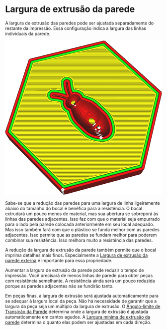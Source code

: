 Largura de extrusão da parede
====
A largura de extrusão das paredes pode ser ajustada separadamente do restante da impressão. Essa configuração indica a largura das linhas individuais da parede.

<!--screenshot {
"image_path": "wall_line_width.png",
"models": [{"script": "hive.scad"}],
"camera_position": [-31, -31, 147],
"settings": {
    "wall_line_count": 2,
    "wall_line_width": 0.8
},
"colours": 64
}-->
![As linhas das paredes são muito mais largas que as demais](../images/wall_line_width.png)

Sabe-se que a redução das paredes para uma largura de linha ligeiramente abaixo do tamanho do bocal é benéfica para a resistência. O bocal extrudará um pouco menos de material, mas sua abertura se sobreporá às linhas das paredes adjacentes. Isso faz com que o material seja empurrado para o lado pela parede colocada anteriormente em seu local adequado. Mas isso também fará com que o plástico se funda melhor com as paredes adjacentes. Isso permite que as paredes se fundam melhor para poderem combinar sua resistência. Isso melhora muito a resistência das paredes.

A redução da largura de extrusão da parede também permite que o bocal imprima detalhes mais finos. Especialmente a [Largura de extrusão da parede externa](wall_line_width_0.md) é importante para essa propriedade.

Aumentar a largura de extrusão da parede pode reduzir o tempo de impressão. Você precisará de menos linhas de parede para obter peças com resistência semelhante. A resistência ainda será um pouco reduzida porque as paredes adjacentes não se fundirão tanto.

<!--if cura_version>=5.0-->
Em peças finas, a largura de extrusão será ajustada automaticamente para se adequar à largura local da peça. Não há necessidade de garantir que a largura da peça seja um múltiplo da largura de extrusão. O [Ângulo-limite de Transição da Parede](../shell/wall_transition_angle.md) determina onde a largura de extrusão é ajustada automaticamente em cantos agudos. A [Largura mínima de extrusão da parede](../shell/min_wall_line_width.md) determina o quanto elas podem ser ajustadas em cada direção.
<!--endif-->

<!--if cura_version<5.0:
Ajuste de linhas
----
Ao imprimir peças finas, o ajuste da largura de extrusão da parede é uma ferramenta importante para obter peças precisas e resistentes. O Cura só desenhará contornos completos, portanto, se um contorno não se encaixar, haverá uma lacuna nas paredes, o que compromete muito a resistência e a precisão da peça.

O Cura tentará preencher essas lacunas entre as paredes se a opção [Preencher lacunas entre as paredes](../shell/fill_perimeter_gaps.md) estiver ativada, mas essa técnica não é ideal para formas arbitrárias e geralmente leva muito tempo de impressão. Quando duas paredes se sobrepõem, o recurso [Compensar sobreposições de parede](../shell/travel_compensate_overlapping_walls_enabled.md) reduzirá a largura de extrusão da parede para garantir que a peça seja dimensionalmente precisa, mas isso incorre em alterações de fluxo que também reduzem a qualidade e a resistência da impressão.

Para um ajuste ideal, você deseja que a peça seja um múltiplo exato da largura de extrusão da parede, de modo que as paredes se encaixem precisamente dentro da peça. Se você souber qual é a largura da peça, isso pode ser feito facilmente ajustando a largura das paredes. Primeiro você vê quantos contornos deseja ajustar de modo que as linhas ainda tenham uma largura razoável. Em seguida, você pode ver o quanto precisa ajustar a largura de extrusão da parede para que as linhas se encaixem corretamente. Lembre-se de que você pode ajustar a [Largura de extrusão da parede externa](wall_line_width_0.md) e a [Largura de extrusão da parede interna](wall_line_width_x.md) separadamente. Conte cuidadosamente quantas vezes cada tipo de parede será desenhado para prever o efeito da alteração da largura de extrusão da parede.

O ajuste de linhas de parede é uma habilidade importante para a impressão 3D que distingue os operadores de impressoras 3D especializados dos demais. É necessário praticar um pouco.
-->